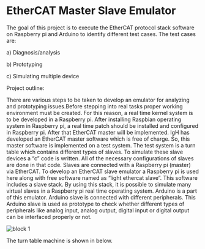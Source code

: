 # EtherCAT Master Slave Emulator

The goal of this project is to execute the EtherCAT protocol stack software on Raspberry pi and Arduino to identify different test cases. The test cases are:

a) Diagnosis/analysis

b) Prototyping

c) Simulating multiple device

Project outline:

There are various steps to be taken to develop an emulator for analyzing and prototyping issues.Before stepping into real tasks proper working environment must be created. For this reason, a real time kernel system is to be developed in a Raspberry pi. After installing Raspbian operating system in Raspberry pi, a real time patch should be installed and configured in Raspberry pi. After that EtherCAT master will be implemented. IgH has developed an EtherCAT master
software which is free of charge. So, this master software is implemented on a test system. The test system is a turn table which contains different types of slaves. To simulate these slave devices a “c” code is written. All of the necessary configurations of slaves are done in that code. Slaves are connected with a Raspberry pi (master) via EtherCAT. To develop an EtherCAT slave emulator a Raspberry pi is used here along with free software named as “light ethercat slave”. This software includes a slave stack. By using this stack, it is possible to simulate many virtual slaves in a Raspberry pi real time operating system. Arduino is a part of this emulator. Arduino slave is connected with different peripherals. This Arduino slave is used as prototype to check whether different types of peripherals like analog input, analog output, digital input or digital output can be interfaced properly or not. 

![block 1](https://user-images.githubusercontent.com/48807609/95467301-9331ab80-097d-11eb-8ba1-ac4a41c799e6.PNG)

The turn table machine is shown in below.

